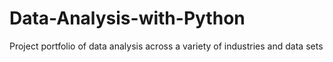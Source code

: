 # Data-Analysis-with-Python
Project portfolio of data analysis across a variety of industries and data sets
